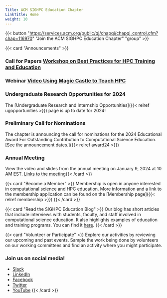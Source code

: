 ```yaml
---
Title: ACM SIGHPC Education Chapter
LinkTitle: Home
weight: 10
---
```




{{< button "https://services.acm.org/public/qj/chapqj/chapqj_control.cfm?chap=116970" "Join the ACM SIGHPC Education Chapter" "group" >}}

{{< card "Announcements" >}}

### Call for Papers [Workshop on Best Practices for HPC Training and Education](https://sighpceducation.acm.org/events/bphte24cfp/)

### Webinar [Video Using Magic Castle to Teach HPC](https://sighpceducation.acm.org/events/magic_castle/)

### Undergraduate Research Opportunities for 2024
The [Undergraduate Research and Internship Opportunities]({{< relref ugopportunities >}}) page is up to date for 2024! 

### Preliminary Call for Nominations

The chapter is announcing the call for nominations for the 2024 Educational Award For Outstanding Contribution to Computational Science Education.  [See the announcement dates.]({{< relref award24 >}})

### Annual Meeting

View the video and slides from the annual meeting on January 9, 2024 at 10 AM EST.  [Links to the meeting](https://sighpceducation.acm.org/events/annual24/){{< /card >}}




<!-- ## About the Chapter

[About the Chapter](./about/) -->

{{< card "Become a Member" >}}
Membership is open in anyone interested in computational science and HPC education.  More information and a link to the membership application can be found on the [Membership page]({{< relref membership >}})
{{< /card >}}

{{< card "Read the SIGHPC Education Blog" >}}
Our blog has short articles that include interviews with students, faculty, and staff involved in computational science education.  It also highlights examples of education and training programs.  You can find it [here](https://blog.sighpceducation.acm.org/wp).
{{< /card >}}

{{< card "Volunteer or Participate" >}}
Explore our activities by reviewing our upcoming and past events.  Sample the work being done by volunteers on our working committees and find an activity where you might participate.

### Join us on social media!

* [Slack](https://sighpc.slack.com/)
* [LinkedIn](https://www.linkedin.com/groups/12019017)
* [Facebook](https://www.facebook.com/sighpcedu/)
* [Twitter](https://twitter.com/sighpcedu)
* [YouTube](https://www.youtube.com/channel/UCHrmHj6nFfkhlxPv18LpBzw?view_as=subscriber)
{{< /card >}}
